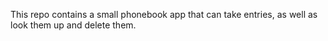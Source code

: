 This repo contains a small phonebook app that can take entries, as well as look them up and delete them. 